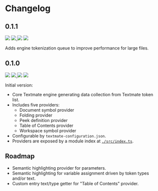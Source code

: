 # Changelog

## 0.1.1

<a href="https://code.visualstudio.com/updates/v1_51" target="_blank"><img src="https://img.shields.io/static/v1.svg?style=flat-square&label=Compatibility&message=>=v1.51.0&logo=visualstudio&logoColor=cacde2&labelColor=333333&color=2196f3" /></a> <a href="https://github.com/SNDST00M/vscode-textmate-languageservice/tree/v0.1.1/"><img src="https://img.shields.io/static/v1.svg?style=flat-square&label=Release%20Date&message=2021-10-28&logo=googlecalendar&logoColor=cacde2&labelColor=333333&color=2196f3" /> <a href="https://github.com/SNDST00M/vscode-textmate-languageservice/projects/2/"><img src="https://img.shields.io/static/v1.svg?style=flat-square&label=Project%20Board&message=v0.1.1&logo=trello&logoColor=cacde2&labelColor=333333&color=2196f3" /></a> <a href="https://github.com/SNDST00M/vscode-textmate-languageservice/milestone/2/"><img src="https://img.shields.io/static/v1.svg?style=flat-square&label=Milestone&message=v0.1.1&logo=github&logoColor=cacde2&labelColor=333333&color=2196f3" /></a>

Adds engine tokenization queue to improve performance for large files.

## 0.1.0

<a href="https://code.visualstudio.com/updates/v1_51" target="_blank"><img src="https://img.shields.io/static/v1.svg?style=flat-square&label=Compatibility&message=>=v1.51.0&logo=visualstudio&logoColor=cacde2&labelColor=333333&color=2196f3" /></a> <a href="https://github.com/SNDST00M/vscode-textmate-languageservice/tree/v0.1.0/"><img src="https://img.shields.io/static/v1.svg?style=flat-square&label=Release%20Date&message=2021-08-27&logo=googlecalendar&logoColor=cacde2&labelColor=333333&color=2196f3" /> <a href="https://github.com/SNDST00M/vscode-textmate-languageservice/projects/1/"><img src="https://img.shields.io/static/v1.svg?style=flat-square&label=Project%20Board&message=v0.1.0&logo=trello&logoColor=cacde2&labelColor=333333&color=2196f3" /></a> <a href="https://github.com/SNDST00M/vscode-textmate-languageservice/milestone/1/"><img src="https://img.shields.io/static/v1.svg?style=flat-square&label=Milestone&message=v0.1.0&logo=github&logoColor=cacde2&labelColor=333333&color=2196f3" /></a>

Initial version:

- Core Textmate engine generating data collection from Textmate token list.
- Includes five providers:
  - Document symbol provider
  - Folding provider
  - Peek definition provider
  - Table of Contents provider
  - Workspace symbol provider
- Configurable by `textmate-configuration.json`.
- Providers are exposed by a module index at [`./src/index.ts`][github-vsctmls-index].

## Roadmap

- Semantic highlighting provider for parameters.
- Semantic highlighting for variable assignment driven by token types and/or text.
- Custom entry text/type getter for "Table of Contents" provider.

<!-- 0.1.0 -->
[github-vsctmls-index]: https://github.com/SNDST00M/vscode-textmate-languageservice/blob/v0.1.0/src/index.ts
